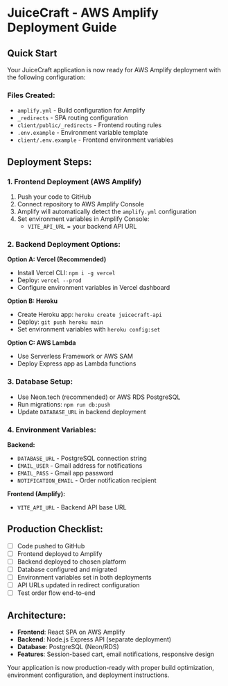 # JuiceCraft - AWS Amplify Deployment Guide

## Quick Start
Your JuiceCraft application is now ready for AWS Amplify deployment with the following configuration:

### Files Created:
- `amplify.yml` - Build configuration for Amplify
- `_redirects` - SPA routing configuration  
- `client/public/_redirects` - Frontend routing rules
- `.env.example` - Environment variable template
- `client/.env.example` - Frontend environment variables

## Deployment Steps:

### 1. Frontend Deployment (AWS Amplify)
1. Push your code to GitHub
2. Connect repository to AWS Amplify Console
3. Amplify will automatically detect the `amplify.yml` configuration
4. Set environment variables in Amplify Console:
   - `VITE_API_URL` = your backend API URL

### 2. Backend Deployment Options:

**Option A: Vercel (Recommended)**
- Install Vercel CLI: `npm i -g vercel`
- Deploy: `vercel --prod`
- Configure environment variables in Vercel dashboard

**Option B: Heroku**
- Create Heroku app: `heroku create juicecraft-api`
- Deploy: `git push heroku main`
- Set environment variables with `heroku config:set`

**Option C: AWS Lambda**
- Use Serverless Framework or AWS SAM
- Deploy Express app as Lambda functions

### 3. Database Setup:
- Use Neon.tech (recommended) or AWS RDS PostgreSQL
- Run migrations: `npm run db:push`
- Update `DATABASE_URL` in backend deployment

### 4. Environment Variables:
**Backend:**
- `DATABASE_URL` - PostgreSQL connection string
- `EMAIL_USER` - Gmail address for notifications
- `EMAIL_PASS` - Gmail app password
- `NOTIFICATION_EMAIL` - Order notification recipient

**Frontend (Amplify):**
- `VITE_API_URL` - Backend API base URL

## Production Checklist:
- [ ] Code pushed to GitHub
- [ ] Frontend deployed to Amplify
- [ ] Backend deployed to chosen platform
- [ ] Database configured and migrated
- [ ] Environment variables set in both deployments
- [ ] API URLs updated in redirect configuration
- [ ] Test order flow end-to-end

## Architecture:
- **Frontend**: React SPA on AWS Amplify
- **Backend**: Node.js Express API (separate deployment)
- **Database**: PostgreSQL (Neon/RDS)
- **Features**: Session-based cart, email notifications, responsive design

Your application is now production-ready with proper build optimization, environment configuration, and deployment instructions.